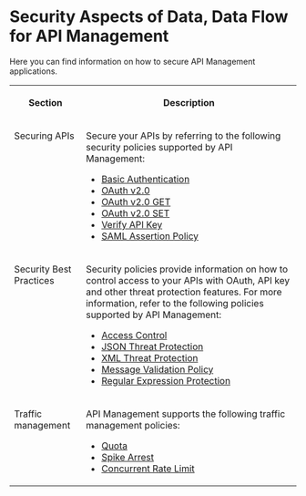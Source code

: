 <!-- loio27a7f6329f714253ac40682d1a7ec1b4 -->

# Security Aspects of Data, Data Flow for API Management 

Here you can find information on how to secure API Management applications.


<table>
<tr>
<th valign="top">

Section

</th>
<th valign="top">

Description

</th>
</tr>
<tr>
<td valign="top">

Securing APIs

</td>
<td valign="top">

Secure your APIs by referring to the following security policies supported by API Management:

-   [Basic Authentication](../50-Development/basic-authentication-693c0d1.md)
-   [OAuth v2.0](../50-Development/oauth-v2-0-09b5abb.md)
-   [OAuth v2.0 GET](../50-Development/oauth-v2-0-get-2e507ea.md)
-   [OAuth v2.0 SET](../50-Development/oauth-v2-0-set-161c1e3.md)
-   [Verify API Key](../50-Development/verify-api-key-4d15a04.md)
-   [SAML Assertion Policy](../50-Development/saml-assertion-policy-3882208.md)



</td>
</tr>
<tr>
<td valign="top">

Security Best Practices

</td>
<td valign="top">

Security policies provide information on how to control access to your APIs with OAuth, API key and other threat protection features. For more information, refer to the following policies supported by API Management:

-   [Access Control](../50-Development/access-control-3f72aea.md)
-   [JSON Threat Protection](../50-Development/json-threat-protection-952cbd7.md)
-   [XML Threat Protection](../50-Development/xml-threat-protection-3de6615.md)
-   [Message Validation Policy](../50-Development/message-validation-policy-e68da2f.md)
-   [Regular Expression Protection](../50-Development/regular-expression-protection-0118f91.md)



</td>
</tr>
<tr>
<td valign="top">

Traffic management

</td>
<td valign="top">

API Management supports the following traffic management policies:

-   [Quota](../50-Development/quota-1f742c1.md)
-   [Spike Arrest](../50-Development/spike-arrest-bf441dc.md)
-   [Concurrent Rate Limit](../50-Development/concurrent-rate-limit-8f22baa.md)



</td>
</tr>
</table>

